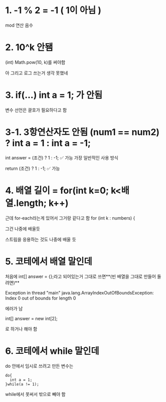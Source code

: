 # 1. -1 % 2 = -1 ( 1이 아님 )
mod 연산 음수

# 2. 10^k 안됌
(int) Math.pow(10, k)를 써야함

아 그리고 로그 쓰는거 생각 못했네

# 3. if(...) int a = 1; 가 안됨
변수 선언은 괄호가 필요하다고 함

# 3-1. 3항연산자도 안됨 (num1 == num2) ? int a = 1 : int a = -1;
int answer = (조건) ? 1 : -1; ✅ 가능	가장 일반적인 사용 방식

return (조건) ? 1 : -1;	✅ 가능

# 4. 배열 길이 = for(int k=0; k<배열.length; k++)
근데 for-each라는게 있어서 그거랑 같다고 함 for (int k : numbers) {

그건 나중에 배울듯

스트림을 응용하는 것도 나중에 배울 듯

# 5. 코테에서 배열 말인데

처음에 int[] answer = {};라고 되어있는거 그대로 쓰면**(빈 배열을 그대로 만들어 둘려면)**

Exception in thread "main" java.lang.ArrayIndexOutOfBoundsException: Index 0 out of bounds for length 0

에러가 남

int[] answer = new int[2];

로 하거나 해야 함


# 6. 코테에서 while 말인데

do 안에서 임시로 쓰려고 만든 변수는
```
do{
  int a = 1;
}while(a != 1);
```
while에서 못써서 밖으로 빼야 함
